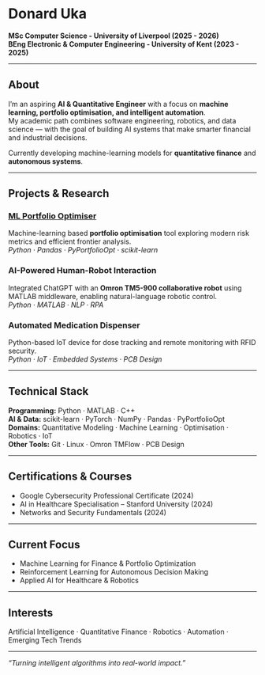 # Donard Uka  
**MSc Computer Science - University of Liverpool (2025 - 2026)**  
**BEng Electronic & Computer Engineering - University of Kent (2023 - 2025)**  

---

## About
I’m an aspiring **AI & Quantitative Engineer** with a focus on **machine learning, portfolio optimisation, and intelligent automation**.  
My academic path combines software engineering, robotics, and data science — with the goal of building AI systems that make smarter financial and industrial decisions.

Currently developing machine-learning models for **quantitative finance** and **autonomous systems**.

---

## Projects & Research

### [ML Portfolio Optimiser](https://github.com/donarduka/ml-portfolio-optimiser)
Machine-learning based **portfolio optimisation** tool exploring modern risk metrics and efficient frontier analysis.  
*Python · Pandas · PyPortfolioOpt · scikit-learn*

### AI-Powered Human-Robot Interaction
Integrated ChatGPT with an **Omron TM5-900 collaborative robot** using MATLAB middleware, enabling natural-language robotic control.  
*Python · MATLAB · NLP · RPA*

### Automated Medication Dispenser
Python-based IoT device for dose tracking and remote monitoring with RFID security.  
*Python · IoT · Embedded Systems · PCB Design*

---

## Technical Stack
**Programming:** Python · MATLAB · C++  
**AI & Data:** scikit-learn · PyTorch · NumPy · Pandas · PyPortfolioOpt  
**Domains:** Quantitative Modeling · Machine Learning · Optimisation · Robotics · IoT  
**Other Tools:** Git · Linux · Omron TMFlow · PCB Design  

---

## Certifications & Courses
- Google Cybersecurity Professional Certificate (2024)  
- AI in Healthcare Specialisation – Stanford University (2024)  
- Networks and Security Fundamentals (2024)  

---

## Current Focus
- Machine Learning for Finance & Portfolio Optimization  
- Reinforcement Learning for Autonomous Decision Making  
- Applied AI for Healthcare & Robotics  

---

## Interests
Artificial Intelligence · Quantitative Finance · Robotics · Automation · Emerging Tech Trends  

---

*“Turning intelligent algorithms into real-world impact.”*
